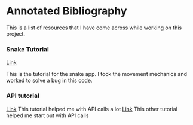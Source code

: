# Annotated Bibliography
This is a list of resources that I have come across while working on this project.

### Snake Tutorial
[Link](https://medium.com/@gavin9/how-to-build-an-iphone-game-from-scratch-using-spritekit-no-coding-experience-required-bf486568075a)

This is the tutorial for the snake app. I took the movement mechanics and worked to solve a bug in this code.

### API tutorial
[Link](https://medium.com/better-programming/basic-api-request-with-swift-4-d8bf829524f)
This tutorial helped me with API calls a lot
[Link](https://www.freecodecamp.org/news/how-to-make-your-first-api-call-in-swift/)
This other tutorial helped me start out with API calls
